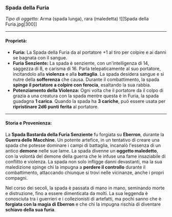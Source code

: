### **Spada della Furia**

_Tipo di oggetto:_ Arma (spada lunga), rara (maledetta)
![[Spada della Furia.jpg|300]]

---

#### **Proprietà:**

- **Furia:** La Spada della Furia da al portatore +1 al tiro per colpire e ai danni se bagnata con il sangue.
- **Furia Senziente:** La spada è senziente, con un'intelligenza di 14, saggezza di 8, e carisma di 16. Parla telepaticamente al suo portatore, incitandolo alla **violenza** e alla **battaglia**. La spada desidera sangue e si nutre della **sofferenza** che causa. Durante il combattimento, la spada **spinge il portatore a colpire con ferocia**, esaltando la sua rabbia.
- **Potenziamento della Violenza:** Ogni volta che il portatore da il colpo di grazia a una creatura con la spada mentre questa è in Furia, la spada guadagna **1 carica**. Quando la spada ha **3 cariche**, può essere usata per **ripristinare 2d6 punti ferita** al portatore.

---

#### **Storia e Provenienza:**

La **Spada Bastarda della Furia Senziente** fu forgiata su **Eberron**, durante la **Guerra delle Macchine**. Un potente artefice, in un tentativo di creare una spada che potesse dominare i campi di battaglia, incanalò l'essenza di un antico **demone** nelle sue lame. La spada divenne un **oggetto maledetto**, con la volontà del demone della guerra che le infuse una fame insaziabile di conflitto e violenza. La spada non solo infligge danni devastanti, ma la sua maledizione spinge chi la impugna a **perdere il controllo** durante il combattimento, attaccando chiunque si trovi nelle vicinanze, anche i propri compagni.

Nel corso dei secoli, la spada è passata di mano in mano, seminando morte e distruzione, fino a essere dimenticata da molti. La sua leggenda è conosciuta tra i guerrieri e i collezionisti di artefatti, ma pochi sanno che è **forgiata con la magia di Eberron** e che chi la impugna rischia di diventare **schiavo della sua furia**.